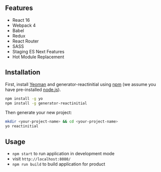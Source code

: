 
## Features

* React 16
* Webpack 4
* Babel
* Redux
* React Router
* SASS
* Staging ES Next Features
* Hot Module Replacement

## Installation

First, install [Yeoman](http://yeoman.io) and generator-reactinitial using [npm](https://www.npmjs.com/) (we assume you have pre-installed [node.js](https://nodejs.org/)).

```bash
npm install -g yo
npm install -g generator-reactinitial
```

Then generate your new project:

```bash
mkdir <your-project-name> && cd <your-project-name>
yo reactinitial
```

## Usage

* `npm start` to run application in development mode
* visit `http://localhost:8080/` 
* `npm run build` to build application for product
